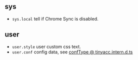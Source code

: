 ## sys

 - `sys.local` tell if Chrome Sync is disabled.

## user

 - `user.style` user custom css text.
 - `user.conf` config data, see [confType @ tinyacc.intern.d.ts](../typings/tinyacc/tinyacc.intern.d.ts)
